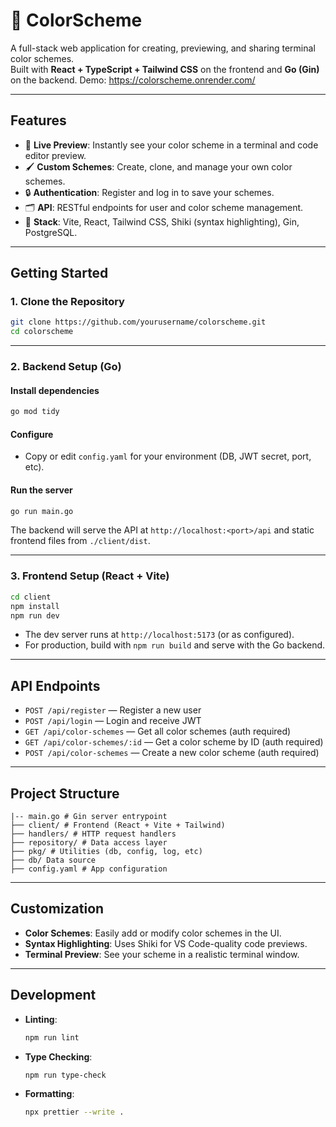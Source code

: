 # 🎨 ColorScheme

A full-stack web application for creating, previewing, and sharing terminal color schemes.  
Built with **React + TypeScript + Tailwind CSS** on the frontend and **Go (Gin)** on the backend.
Demo: https://colorscheme.onrender.com/

---

## Features

- 🌈 **Live Preview**: Instantly see your color scheme in a terminal and code editor preview.
- 🖌️ **Custom Schemes**: Create, clone, and manage your own color schemes.
- 🔒 **Authentication**: Register and log in to save your schemes.
- 🗂️ **API**: RESTful endpoints for user and color scheme management.
- 🚀 **Stack**: Vite, React, Tailwind CSS, Shiki (syntax highlighting), Gin, PostgreSQL.

---

## Getting Started

### 1. Clone the Repository

```sh
git clone https://github.com/yourusername/colorscheme.git
cd colorscheme
```

---

### 2. Backend Setup (Go)

#### Install dependencies

```sh
go mod tidy
```

#### Configure

- Copy or edit `config.yaml` for your environment (DB, JWT secret, port, etc).

#### Run the server

```sh
go run main.go
```

The backend will serve the API at `http://localhost:<port>/api` and static frontend files from `./client/dist`.

---

### 3. Frontend Setup (React + Vite)

```sh
cd client
npm install
npm run dev
```

- The dev server runs at `http://localhost:5173` (or as configured).
- For production, build with `npm run build` and serve with the Go backend.

---

## API Endpoints

- `POST /api/register` — Register a new user
- `POST /api/login` — Login and receive JWT
- `GET /api/color-schemes` — Get all color schemes (auth required)
- `GET /api/color-schemes/:id` — Get a color scheme by ID (auth required)
- `POST /api/color-schemes` — Create a new color scheme (auth required)

---

## Project Structure

```
|-- main.go # Gin server entrypoint
├── client/ # Frontend (React + Vite + Tailwind)
├── handlers/ # HTTP request handlers
├── repository/ # Data access layer
├── pkg/ # Utilities (db, config, log, etc)
├── db/ Data source
├── config.yaml # App configuration

```

---

## Customization

- **Color Schemes**: Easily add or modify color schemes in the UI.
- **Syntax Highlighting**: Uses Shiki for VS Code-quality code previews.
- **Terminal Preview**: See your scheme in a realistic terminal window.

---

## Development

- **Linting**:
  ```sh
  npm run lint
  ```
- **Type Checking**:
  ```sh
  npm run type-check
  ```
- **Formatting**:
  ```sh
  npx prettier --write .
  ```
